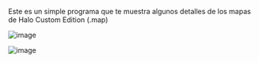 Este es un simple programa que te muestra algunos detalles de los mapas de Halo Custom Edition (.map)

![image](https://github.com/user-attachments/assets/2aae24bb-6122-42a5-9a1a-95c06449f921)

![image](https://github.com/user-attachments/assets/37f935ae-638c-47c8-9334-941793a9b320)
